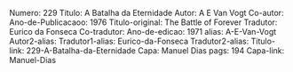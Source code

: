 Numero: 229
Titulo: A Batalha da Eternidade
Autor: A E Van Vogt
Co-autor: 
Ano-de-Publicacaoo: 1976
Titulo-original: The Battle of Forever
Tradutor: Eurico da Fonseca
Co-tradutor: 
Ano-de-edicao: 1971
alias: A-E-Van-Vogt
Autor2-alias: 
Tradutor1-alias: Eurico-da-Fonseca
Tradutor2-alias: 
Titulo-link: 229-A-Batalha-da-Eternidade
Capa: Manuel Dias
pags: 194
Capa-link: Manuel-Dias